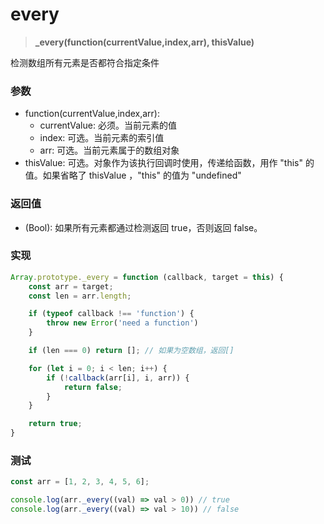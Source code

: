 # every

> <b> _every(function(currentValue,index,arr), thisValue) </b>

检测数组所有元素是否都符合指定条件

### 参数

* function(currentValue,index,arr):
  * currentValue: 必须。当前元素的值
  * index: 可选。当前元素的索引值
  * arr: 可选。当前元素属于的数组对象
* thisValue: 可选。对象作为该执行回调时使用，传递给函数，用作 "this" 的值。如果省略了 thisValue ，"this" 的值为 "undefined"

### 返回值

* (Bool): 如果所有元素都通过检测返回 true，否则返回 false。

### 实现

```js
Array.prototype._every = function (callback, target = this) {
    const arr = target;
    const len = arr.length;

    if (typeof callback !== 'function') {
        throw new Error('need a function')
    }

    if (len === 0) return []; // 如果为空数组，返回[]

    for (let i = 0; i < len; i++) {
        if (!callback(arr[i], i, arr)) {
            return false;
        }
    }

    return true;
}
```

### 测试

```js
const arr = [1, 2, 3, 4, 5, 6];

console.log(arr._every((val) => val > 0)) // true
console.log(arr._every((val) => val > 10)) // false
```

